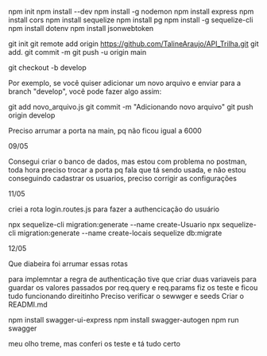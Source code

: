 npm init
npm install --dev
npm install -g nodemon
npm install express
npm install cors
npm install sequelize
npm install pg
npm install -g sequelize-cli
npm install dotenv
npm install jsonwebtoken

git init
git remote add origin https://github.com/TalineAraujo/API_Trilha.git
git add. 
git commit -m 
git push -u origin main

git checkout -b develop

Por exemplo, se você quiser adicionar um novo arquivo e enviar para a branch "develop", você pode fazer algo assim:

git add novo_arquivo.js
git commit -m "Adicionando novo arquivo"
git push origin develop

Preciso arrumar a porta na main, pq não ficou igual a 6000

09/05 

Consegui criar o banco de dados, mas estou com problema no postman, toda hora preciso trocar a porta pq fala que tá sendo usada, e não estou conseguindo cadastrar os usuarios, preciso corrigir as configurações 

11/05 

criei a rota login.routes.js para fazer a authencicação do usuário 

npx sequelize-cli migration:generate --name create-Usuario
npx sequelize-cli migration:generate --name create-locais
sequelize db:migrate


12/05 

Que diabeira foi arrumar essas rotas 

para implemntar a regra de authenticação tive que criar duas variaveis para guardar os valores passados por req.query e req.params 
fiz os teste e ficou tudo funcionando direitinho 
Preciso verificar o sewwger e seeds 
Criar o READMI.md 

npm install swagger-ui-express
npm install swagger-autogen
npm run swagger 


meu olho treme, mas conferi os teste e tá tudo certo 